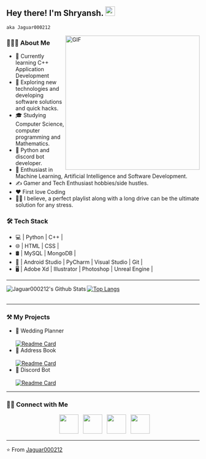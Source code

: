 ## Hey there! I'm Shryansh. <img src="https://github.com/Wizard-i/Wizard-i/blob/main/Hi.gif?raw=true" width="25">

``aka Jaguar000212``

<img align="right" alt="GIF" src="https://github.com/Wizard-i/Wizard-i/blob/main/gif2.gif?raw=true" width="350"/>

### 👨🏻‍💻 About Me

- 🔭 Currently learning C++ Application Development
- 🤔 Exploring new technologies and developing software solutions and quick hacks.
- 🎓 Studying Computer Science, computer programming and Mathematics.
- 💼 Python and discord bot developer.
- 🌱 Enthusiast in Machine Learning, Artificial Intelligence and Software Development.
- ✍️ Gamer and Tech Enthusiast hobbies/side hustles.
- ❤️ First love Coding
- 😮‍💨 I believe, a perfect playlist along with a long drive can be the ultimate solution for any stress. 

### 🛠 Tech Stack

- 💻 | Python | C++ |
- 🌐 | HTML | CSS |
- 🛢 | MySQL | MongoDB |
- 🔧 | Android Studio | PyCharm | Visual Studio | Git |
- 🖥 | Adobe Xd | Illustrator | Photoshop | Unreal Engine |

---

<img align="left" src="https://github-readme-stats.vercel.app/api?username=wizard-i&custom_title=Jaguar000212's%20Github%20Stats&include_all_commits=true&count_private=true&show_icons=true&line_height=20&title_color=7A7ADB&icon_color=2234AE&text_color=D3D3D3&bg_color=0,000000,130F40" alt="Jaguar000212's Github Stats"> 

[![Top Langs](https://github-readme-stats.vercel.app/api/top-langs/?username=wizard-i&card_width=350&line_height=20&title_color=7A7ADB&icon_color=2234AE&text_color=D3D3D3&bg_color=0,000000,130F40)](https://github.com/wizard-i/)
<br></br>

---

### ⚒️ My Projects
- 💒 Wedding Planner <br></br>
  [![Readme Card](https://github-readme-stats.vercel.app/api/pin/?username=wizard-i&repo=Wedding-Planner&line_height=20&title_color=7A7ADB&icon_color=2234AE&text_color=D3D3D3&bg_color=0,000000,130F40)](https://github.com/Wizard-i/Wedding-Planner)
- 📃 Address Book <br></br>
  [![Readme Card](https://github-readme-stats.vercel.app/api/pin/?username=wizard-i&repo=Address-Book&line_height=20&title_color=7A7ADB&icon_color=2234AE&text_color=D3D3D3&bg_color=0,000000,130F40)](https://github.com/Wizard-i/Address-Book)
- 🤖 Discord Bot <br></br>
  [![Readme Card](https://github-readme-stats.vercel.app/api/pin/?username=wizard-i&repo=Wizardi&line_height=20&title_color=7A7ADB&icon_color=2234AE&text_color=D3D3D3&bg_color=0,000000,130F40)](https://github.com/Wizard-i/Wizardi)

---

### 🤝🏻 Connect with Me

<p align="center">
&nbsp; <a href="https://twitter.com/Jaguar000212" target="_blank" rel="noopener noreferrer"><img src="https://img.icons8.com/plasticine/100/000000/twitter.png" width="50" /></a>  
&nbsp; <a href="https://www.instagram.com/Jaguar000212/" target="_blank" rel="noopener noreferrer"><img src="https://img.icons8.com/plasticine/100/000000/instagram-new.png" width="50" /></a>  
&nbsp; <a href="https://www.linkedin.com/in/Jaguar000212/" target="_blank" rel="noopener noreferrer"><img src="https://img.icons8.com/plasticine/100/000000/linkedin.png" width="50" /></a>
&nbsp; <a href="mailto:Jaguar000212@gmail.com" target="_blank" rel="noopener noreferrer"><img src="https://img.icons8.com/plasticine/100/000000/gmail.png"  width="50" /></a>
</p>

---

⭐️ From [Jaguar000212](https://github.com/wizard-i)
